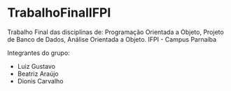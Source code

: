 # TrabalhoFinalIFPI
Trabalho Final das disciplinas de: Programação Orientada a Objeto, Projeto de Banco de Dados, Análise Orientada a Objeto. IFPI - Campus Parnaíba

Integrantes do grupo:
- Luiz Gustavo
- Beatriz Araújo
- Dionis Carvalho
